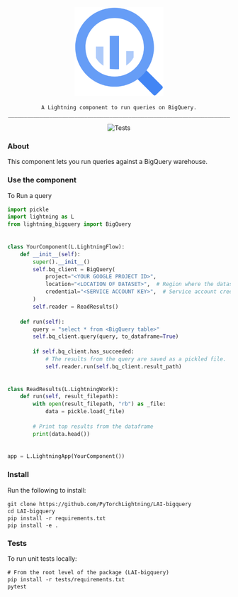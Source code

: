 <!---:lai-name: BigQuery--->

<div align="center">
<img src="static/big-query-icon.png" width="200px">

```
A Lightning component to run queries on BigQuery.
______________________________________________________________________
```

![Tests](https://github.com/PyTorchLightning/LAI-bigquery/actions/workflows/ci-testing.yml/badge.svg)

</div>

### About

This component lets you run queries against a BigQuery warehouse.

### Use the component

To Run a query

```python
import pickle
import lightning as L
from lightning_bigquery import BigQuery


class YourComponent(L.LightningFlow):
    def __init__(self):
        super().__init__()
        self.bq_client = BigQuery(
            project="<YOUR GOOGLE PROJECT ID>",
            location="<LOCATION OF DATASET>",  # Region where the dataset is located.
            credential="<SERVICE ACCOUNT KEY>",  # Service account credentials
        )
        self.reader = ReadResults()

    def run(self):
        query = "select * from <BigQuery table>"
        self.bq_client.query(query, to_dataframe=True)

        if self.bq_client.has_succeeded:
            # The results from the query are saved as a pickled file.
            self.reader.run(self.bq_client.result_path)


class ReadResults(L.LightningWork):
    def run(self, result_filepath):
        with open(result_filepath, "rb") as _file:
            data = pickle.load(_file)

        # Print top results from the dataframe
        print(data.head())


app = L.LightningApp(YourComponent())
```

### Install

Run the following to install:

```shell
git clone https://github.com/PyTorchLightning/LAI-bigquery
cd LAI-bigquery
pip install -r requirements.txt
pip install -e .
```

### Tests

To run unit tests locally:

```shell
# From the root level of the package (LAI-bigquery)
pip install -r tests/requirements.txt
pytest
```

